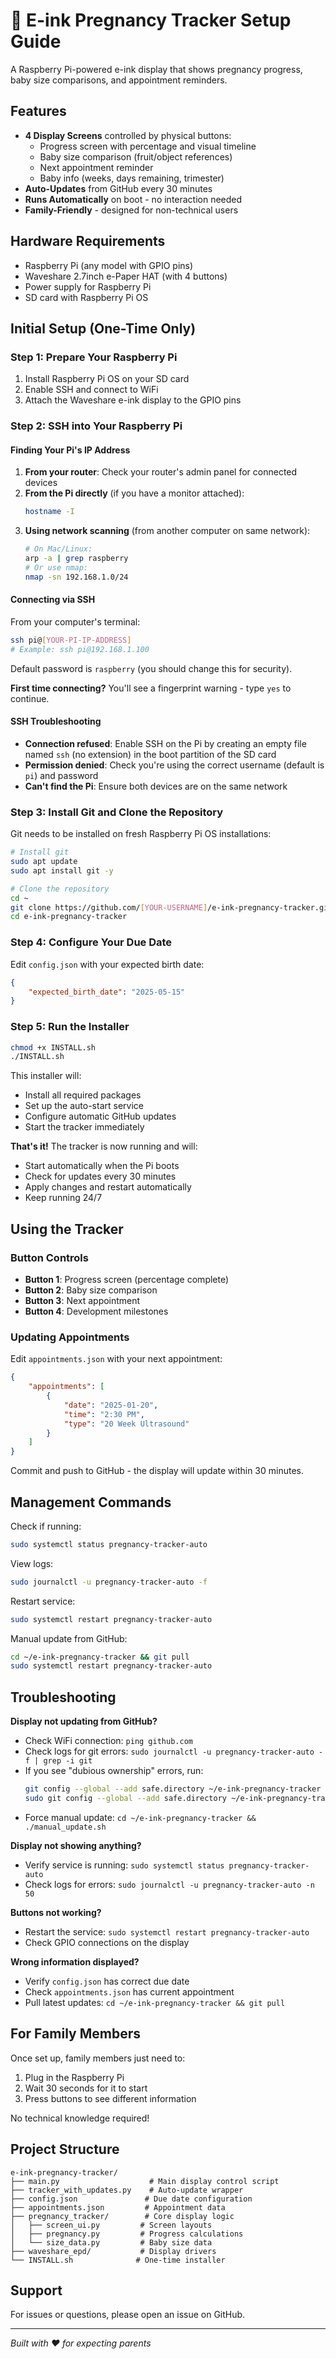 # 🍼 E-ink Pregnancy Tracker Setup Guide

A Raspberry Pi-powered e-ink display that shows pregnancy progress, baby size comparisons, and appointment reminders.

## Features

- **4 Display Screens** controlled by physical buttons:
  - Progress screen with percentage and visual timeline
  - Baby size comparison (fruit/object references)
  - Next appointment reminder
  - Baby info (weeks, days remaining, trimester)
- **Auto-Updates** from GitHub every 30 minutes
- **Runs Automatically** on boot - no interaction needed
- **Family-Friendly** - designed for non-technical users

## Hardware Requirements

- Raspberry Pi (any model with GPIO pins)
- Waveshare 2.7inch e-Paper HAT (with 4 buttons)
- Power supply for Raspberry Pi
- SD card with Raspberry Pi OS

## Initial Setup (One-Time Only)

### Step 1: Prepare Your Raspberry Pi

1. Install Raspberry Pi OS on your SD card
2. Enable SSH and connect to WiFi
3. Attach the Waveshare e-ink display to the GPIO pins

### Step 2: SSH into Your Raspberry Pi

#### Finding Your Pi's IP Address

1. **From your router**: Check your router's admin panel for connected devices
2. **From the Pi directly** (if you have a monitor attached):
   ```bash
   hostname -I
   ```
3. **Using network scanning** (from another computer on same network):
   ```bash
   # On Mac/Linux:
   arp -a | grep raspberry
   # Or use nmap:
   nmap -sn 192.168.1.0/24
   ```

#### Connecting via SSH

From your computer's terminal:

```bash
ssh pi@[YOUR-PI-IP-ADDRESS]
# Example: ssh pi@192.168.1.100
```

Default password is `raspberry` (you should change this for security).

**First time connecting?** You'll see a fingerprint warning - type `yes` to continue.

#### SSH Troubleshooting

- **Connection refused**: Enable SSH on the Pi by creating an empty file named `ssh` (no extension) in the boot partition of the SD card
- **Permission denied**: Check you're using the correct username (default is `pi`) and password
- **Can't find the Pi**: Ensure both devices are on the same network

### Step 3: Install Git and Clone the Repository

Git needs to be installed on fresh Raspberry Pi OS installations:

```bash
# Install git
sudo apt update
sudo apt install git -y

# Clone the repository
cd ~
git clone https://github.com/[YOUR-USERNAME]/e-ink-pregnancy-tracker.git
cd e-ink-pregnancy-tracker
```

### Step 4: Configure Your Due Date

Edit `config.json` with your expected birth date:

```json
{
    "expected_birth_date": "2025-05-15"
}
```

### Step 5: Run the Installer

```bash
chmod +x INSTALL.sh
./INSTALL.sh
```

This installer will:
- Install all required packages
- Set up the auto-start service
- Configure automatic GitHub updates
- Start the tracker immediately

**That's it!** The tracker is now running and will:
- Start automatically when the Pi boots
- Check for updates every 30 minutes
- Apply changes and restart automatically
- Keep running 24/7

## Using the Tracker

### Button Controls

- **Button 1**: Progress screen (percentage complete)
- **Button 2**: Baby size comparison 
- **Button 3**: Next appointment
- **Button 4**: Development milestones

### Updating Appointments

Edit `appointments.json` with your next appointment:

```json
{
    "appointments": [
        {
            "date": "2025-01-20",
            "time": "2:30 PM",
            "type": "20 Week Ultrasound"
        }
    ]
}
```

Commit and push to GitHub - the display will update within 30 minutes.

## Management Commands

Check if running:
```bash
sudo systemctl status pregnancy-tracker-auto
```

View logs:
```bash
sudo journalctl -u pregnancy-tracker-auto -f
```

Restart service:
```bash
sudo systemctl restart pregnancy-tracker-auto
```

Manual update from GitHub:
```bash
cd ~/e-ink-pregnancy-tracker && git pull
sudo systemctl restart pregnancy-tracker-auto
```

## Troubleshooting

**Display not updating from GitHub?**
- Check WiFi connection: `ping github.com`
- Check logs for git errors: `sudo journalctl -u pregnancy-tracker-auto -f | grep -i git`
- If you see "dubious ownership" errors, run:
  ```bash
  git config --global --add safe.directory ~/e-ink-pregnancy-tracker
  sudo git config --global --add safe.directory ~/e-ink-pregnancy-tracker
  ```
- Force manual update: `cd ~/e-ink-pregnancy-tracker && ./manual_update.sh`

**Display not showing anything?**
- Verify service is running: `sudo systemctl status pregnancy-tracker-auto`
- Check logs for errors: `sudo journalctl -u pregnancy-tracker-auto -n 50`

**Buttons not working?**
- Restart the service: `sudo systemctl restart pregnancy-tracker-auto`
- Check GPIO connections on the display

**Wrong information displayed?**
- Verify `config.json` has correct due date
- Check `appointments.json` has current appointment
- Pull latest updates: `cd ~/e-ink-pregnancy-tracker && git pull`

## For Family Members

Once set up, family members just need to:
1. Plug in the Raspberry Pi
2. Wait 30 seconds for it to start
3. Press buttons to see different information

No technical knowledge required!

## Project Structure

```
e-ink-pregnancy-tracker/
├── main.py                    # Main display control script
├── tracker_with_updates.py    # Auto-update wrapper
├── config.json               # Due date configuration
├── appointments.json         # Appointment data
├── pregnancy_tracker/        # Core display logic
│   ├── screen_ui.py         # Screen layouts
│   ├── pregnancy.py         # Progress calculations
│   └── size_data.py         # Baby size data
├── waveshare_epd/           # Display drivers
└── INSTALL.sh              # One-time installer
```

## Support

For issues or questions, please open an issue on GitHub.

---

*Built with ❤️ for expecting parents*
